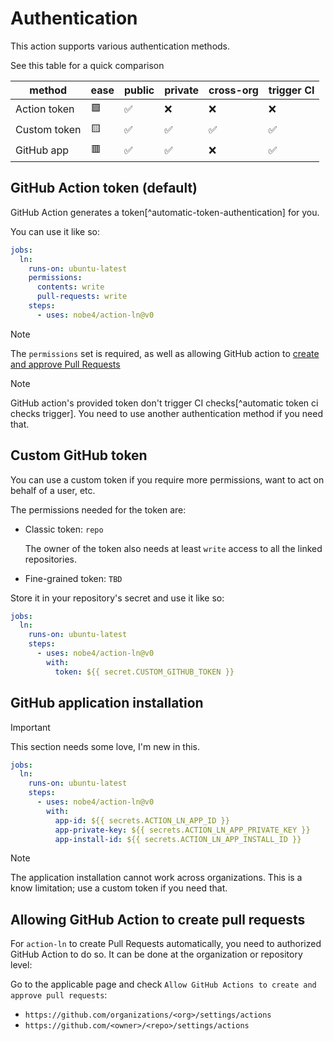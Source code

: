# Authentication

This action supports various authentication methods.

See this table for a quick comparison

| method       | ease | public | private | cross-org | trigger CI |
| ---          | ---  | ---    | ---     | ---       | ---        |
| Action token | 🟩   | ✅     | ❌      | ❌        | ❌         |
| Custom token | 🟨   | ✅     | ✅      | ✅        | ✅         |
| GitHub app   | 🟥   | ✅     | ✅      | ❌        | ✅         |

## GitHub Action token (default)

GitHub Action generates a token[^automatic-token-authentication] for you.

You can use it like so:

```yaml
jobs:
  ln:
    runs-on: ubuntu-latest
    permissions:
      contents: write
      pull-requests: write
    steps:
      - uses: nobe4/action-ln@v0
```

> [!NOTE]
> The `permissions` set is required, as well as allowing GitHub action to
> [create and approve Pull
> Requests](#allowing-github-action-to-create-pull-requests)

> [!NOTE]
> GitHub action's provided token don't trigger CI checks[^automatic token ci
> checks trigger].
> You need to use another authentication method if you need that.

## Custom GitHub token

You can use a custom token if you require more permissions, want to act on
behalf of a user, etc.

The permissions needed for the token are:

- Classic token: `repo`

  The owner of the token also needs at least `write` access to all the linked
  repositories.

- Fine-grained token: `TBD`

Store it in your repository's secret and use it like so:

```yaml
jobs:
  ln:
    runs-on: ubuntu-latest
    steps:
      - uses: nobe4/action-ln@v0
        with:
          token: ${{ secret.CUSTOM_GITHUB_TOKEN }}
```

## GitHub application installation

> [!IMPORTANT]
> This section needs some love, I'm new in this.

```yaml
jobs:
  ln:
    runs-on: ubuntu-latest
    steps:
      - uses: nobe4/action-ln@v0
        with:
          app-id: ${{ secrets.ACTION_LN_APP_ID }}
          app-private-key: ${{ secrets.ACTION_LN_APP_PRIVATE_KEY }}
          app-install-id: ${{ secrets.ACTION_LN_APP_INSTALL_ID }}
```

> [!NOTE]
> The application installation cannot work across organizations. This is a know
> limitation; use a custom token if you need that.

## Allowing GitHub Action to create pull requests

For `action-ln` to create Pull Requests automatically, you need to authorized
GitHub Action to do so. It can be done at the organization or repository level:

Go to the applicable page and check `Allow GitHub Actions to create and approve
pull requests`:
- `https://github.com/organizations/<org>/settings/actions`
- `https://github.com/<owner>/<repo>/settings/actions`


[^automatic token authentication]: https://docs.github.com/en/actions/security-for-github-actions/security-guides/automatic-token-authentication
[^automatic token ci checks trigger]: https://docs.github.com/en/actions/writing-workflows/choosing-when-your-workflow-runs/triggering-a-workflow#triggering-a-workflow-from-a-workflow
